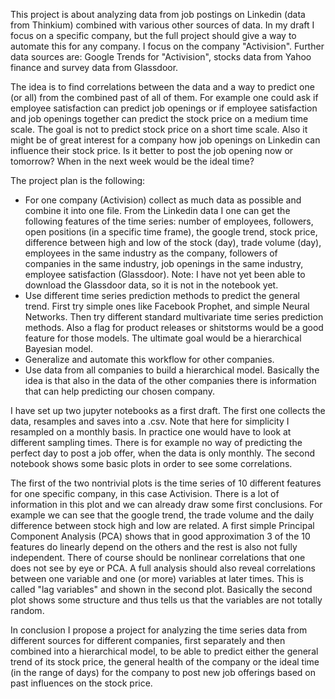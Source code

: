 This project is about analyzing data from job postings on Linkedin (data from Thinkium) combined with various other sources of data. In my draft I focus on a specific company, but the full project should give a way to automate this for any company. I focus on the company "Activision". Further data sources are: Google Trends for "Activision", stocks data from Yahoo finance and survey data from Glassdoor.

The idea is to find correlations between the data and a way to predict one (or all) from the combined past of all of them. For example one could ask if employee satisfaction can predict job openings or if employee satisfaction and job openings together can predict the stock price on a medium time scale. The goal is not to predict stock price on a short time scale. Also it might be of great interest for a company how job openings on Linkedin can influence their stock price. Is it better to post the job opening now or tomorrow? When in the next week would be the ideal time?

The project plan is the following:
- For one company (Activision) collect as much data as possible and combine it into one file. From the Linkedin data I one can get the following features of the time series: number of employees, followers, open positions (in a specific time frame), the google trend, stock price, difference between high and low of the stock (day), trade volume (day), employees in the same industry as the company, followers of companies in the same industry, job openings in the same industry, employee satisfaction (Glassdoor). Note: I have not yet been able to download the Glassdoor data, so it is not in the notebook yet.
- Use different time series prediction methods to predict the general trend. First try simple ones like Facebook Prophet, and simple Neural Networks. Then try different standard multivariate time series prediction methods. Also a flag for product releases or shitstorms would be a good feature for those models. The ultimate goal would be a hierarchical Bayesian model.
- Generalize and automate this workflow for other companies.
- Use data from all companies to build a hierarchical model. Basically the idea is that also in the data of the other companies there is information that can help predicting our chosen company.

I have set up two jupyter notebooks as a first draft. The first one collects the data, resamples and saves into a .csv. Note that here for simplicity I resampled on a monthly basis. In practice one would have to look at different sampling times. There is for example no way of predicting the perfect day to post a job offer, when the data is only monthly. The second notebook shows some basic plots in order to see some correlations.

The first of the two nontrivial plots is the time series of 10 different features for one specific company, in this case Activision. There is a lot of information in this plot and we can already draw some first conclusions. For example we can see that the google trend, the trade volume and the daily difference between stock high and low are related. A first simple Principal Component Analysis (PCA) shows that in good approximation 3 of the 10 features do linearly depend on the others and the rest is also not fully independent. There of course should be nonlinear correlations that one does not see by eye or PCA. A full analysis should also reveal correlations between one variable and one (or more) variables at later times. This is called "lag variables" and shown in the second plot. Basically the second plot shows some structure and thus tells us that the variables are not totally random. 

In conclusion I propose a project for analyzing the time series data from different sources for different companies, first separately and then combined into a hierarchical model, to be able to predict either the general trend of its stock price, the general health of the company or the ideal time (in the range of days) for the company to post new job offerings based on past influences on the stock price.
